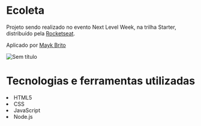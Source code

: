 # Ecoleta

Projeto sendo realizado no evento Next Level Week, na trilha Starter, distribuído pela [Rocketseat](https://rocketseat.com.br/).

Aplicado por [Mayk Brito](https://github.com/maykbrito)

![Sem título](https://user-images.githubusercontent.com/61034443/83475245-4e908380-a464-11ea-8a8c-8cf6b46be1d1.png)

<h1>Tecnologias e ferramentas utilizadas</h1>

<li>HTML5</li>
<li>CSS</li>
<li>JavaScript</li>
<li>Node.js</li>


